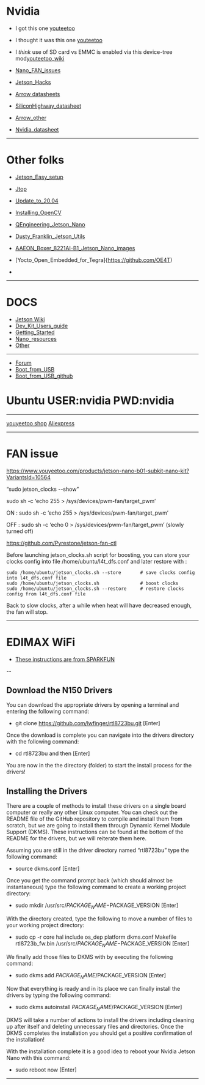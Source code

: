 # Nvidia

* I got this one [youteetoo](https://www.youyeetoo.com/products/jetson-nano-b01-subkit-nano-kit?VariantsId=10564)
* I thought it was this one [youteetoo](https://www.youyeetoo.com/blog/detail/jetson-nano-module-b-with-16g-emmc-nv0031-nv0030-35)
* I *think* use of SD card vs EMMC is enabled via this device-tree mod[youteetoo_wiki](https://wiki.youyeetoo.com/en/JETSON_NANO/Firmwareupdate)

* [Nano_FAN_issues](https://gr33nonline.wordpress.com/2022/07/04/jetson-nano-fan-issues/)
* [Jetson_Hacks](https://jetsonhacks.com/2019/10/10/jetson-nano-uart/)

* [Arrow datasheets](https://static6.arrow.com/aropdfconversion/d6d7d39921458360765c21faf5c22a3988a06ba9/jetson-nano-devkit-datasheet.pdf)
* [SiliconHighway_datasheet](https://siliconhighway.com/wp-content/gallery/jetson-nano-module-datasheet-us-1031771-r3-hr.pdf)
* [Arrow_other](https://www.arrow.com/en/products/945-13450-0000-000/nvidia)
* [Nvidia_datasheet](https://developer.nvidia.com/embedded/dlc/jetson-nano-system-module-datasheet)
---
# Other folks
* [Jetson_Easy_setup](https://github.com/rbonghi/jetson_easy)
* [Jtop](https://github.com/rbonghi/jetson_stats)

* [Update_to_20.04](https://qengineering.eu/install-ubuntu-20.04-on-jetson-nano.html)

* [Installing_OpenCV](https://github.com/Qengineering/Install-OpenCV-Jetson-Nano)
* [QEngineering_Jetson_Nano](https://qengineering.eu/install-opencv-on-jetson-nano.html)

* [Dusty_Franklin_Jetson_Utils](https://github.com/dusty-nv/jetson-utils)

* [AAEON_Boxer_8221AI-B1_Jetson_Nano_images](https://partnerzone.aaeon.com.tw/NAS/directory/Projects/BOXER-8221AI-B/Images/)

* [Yocto_Open_Embedded_for_Tegra]{https://github.com/OE4T)
* 
  
---
# DOCS

* [Jetson Wiki](https://elinux.org/Jetson)
* [Dev_Kit_Users_guide](https://developer.nvidia.com/embedded/downloads#?search=Jetson%20Nano%20Developer%20Kit%20User%20Guide)
* [Getting_Started](https://developer.nvidia.com/embedded/learn/get-started-jetson-nano-devkit)
* [Nano_resources](https://devtalk.nvidia.com/default/topic/1048642/jetson-nano/links-to-jetson-nano-resources-amp-wiki/)
* [Other](https://developer.nvidia.com/embedded/downloads#?search=module%20data%20sheet)

---
* [Forum](https://devtalk.nvidia.com/default/board/139/embedded-systems/1)
* [Boot_from_USB](https://jetsonhacks.com/2021/03/10/jetson-nano-boot-from-usb/)
* [Boot_from_USB_github](https://github.com/JetsonHacksNano/bootFromUSB)
  

# Ubuntu USER:nvidia PWD:nvidia

---
[youyeetoo shop](https://youyeetoo.com/nvidia-jetson-tx2-development-kit-8-gb-128-bit-lpddr4-32-gb-emmc-the-ai-solution-for-autonomous-machines-p0017.html)
[Aliexpress](https://www.aliexpress.com/item/32918486835.html)

---
# FAN issue

https://www.youyeetoo.com/products/jetson-nano-b01-subkit-nano-kit?VariantsId=10564


“sudo jetson_clocks --show”  

sudo sh -c ‘echo 255 > /sys/devices/pwm-fan/target_pwm’ 

ON :
sudo sh -c ‘echo 255 > /sys/devices/pwm-fan/target_pwm’

OFF :
sudo sh -c ‘echo 0 > /sys/devices/pwm-fan/target_pwm’
(slowly turned off)


https://github.com/Pyrestone/jetson-fan-ctl


Before launching jetson_clocks.sh script for boosting, 
you can store your clocks config into file /home/ubuntu/l4t_dfs.conf and later restore with :

```
sudo /home/ubuntu/jetson_clocks.sh --store       # save clocks config into l4t_dfs.conf file
sudo /home/ubuntu/jetson_clocks.sh               # boost clocks
sudo /home/ubuntu/jetson_clocks.sh --restore     # restore clocks config from l4t_dfs.conf file
```

Back to slow clocks, after a while when heat will have decreased enough, the fan will stop.

---
# EDIMAX WiFi

* [These instructions are from SPARKFUN](https://learn.sparkfun.com/tutorials/adding-wifi-to-the-nvidia-jetson/all)

--
## Download the N150 Drivers

You can download the appropriate drivers by opening a terminal and entering the following command:


* git clone https://github.com/lwfinger/rtl8723bu.git [Enter]

Once the download is complete you can navigate into the drivers directory with the following command:

* cd rtl8723bu and then [Enter]

You are now in the the directory (folder) to start the install process for the drivers!
## Installing the Drivers

There are a couple of methods to install these drivers on a single board computer or really any other Linux computer. You can check out the README file of the GitHub repository to compile and install them from scratch, but we are going to install them through Dynamic Kernel Module Support (DKMS). These instructions can be found at the bottom of the README for the drivers, but we will reiterate them here.

Assuming you are still in the driver directory named “rtl8723bu” type the following command:

* source dkms.conf [Enter]

Once you get the command prompt back (which should almost be instantaneous) type the following command to create a working project directory:

* sudo mkdir /usr/src/$PACKAGE_NAME-$PACKAGE_VERSION [Enter]

With the directory created, type the following to move a number of files to your working project directory:

* sudo cp -r core hal include os_dep platform dkms.conf Makefile rtl8723b_fw.bin /usr/src/$PACKAGE_NAME-$PACKAGE_VERSION [Enter]

We finally add those files to DKMS with by executing the following command:

* sudo dkms add $PACKAGE_NAME/$PACKAGE_VERSION [Enter]

Now that everything is ready and in its place we can finally install the drivers by typing the following command:

* sudo dkms autoinstall $PACKAGE_NAME/$PACKAGE_VERSION [Enter]

DKMS will take a number of actions to install the drivers including cleaning up after itself and deleting unnecessary files and directories. Once the DKMS completes the installation you should get a positive confirmation of the installation!

With the installation complete it is a good idea to reboot your Nvidia Jetson Nano with this command:

* sudo reboot now [Enter]
---

